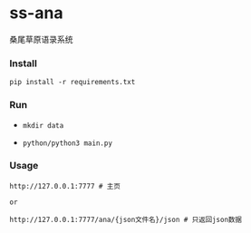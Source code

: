 # ss-ana
 桑尾草原语录系统

### Install

`pip install -r requirements.txt`

### Run

- `mkdir data`

- `python/python3 main.py`

### Usage

```
http://127.0.0.1:7777 # 主页

or

http://127.0.0.1:7777/ana/{json文件名}/json # 只返回json数据
```